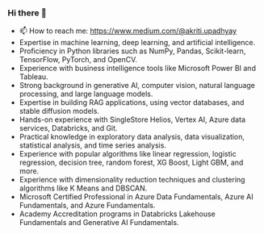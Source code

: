 ### Hi there 👋


- 📫 How to reach me: https://www.medium.com/@akriti.upadhyay
- Expertise in machine learning, deep learning, and artificial intelligence.
- Proficiency in Python libraries such as NumPy, Pandas, Scikit-learn, TensorFlow, PyTorch, and OpenCV.
- Experience with business intelligence tools like Microsoft Power BI and Tableau.
- Strong background in generative AI, computer vision, natural language processing, and large language models.
- Expertise in building RAG applications, using vector databases, and stable diffusion models.
- Hands-on experience with SingleStore Helios, Vertex AI, Azure data services, Databricks, and Git.
- Practical knowledge in exploratory data analysis, data visualization, statistical analysis, and time series analysis.
- Experience with popular algorithms like linear regression, logistic regression, decision tree, random forest, XG Boost, Light GBM, and more.
- Experience with dimensionality reduction techniques and clustering algorithms like K Means and DBSCAN.
- Microsoft Certified Professional in Azure Data Fundamentals, Azure AI Fundamentals, and Azure Fundamentals.
- Academy Accreditation programs in Databricks Lakehouse Fundamentals and Generative AI Fundamentals.


